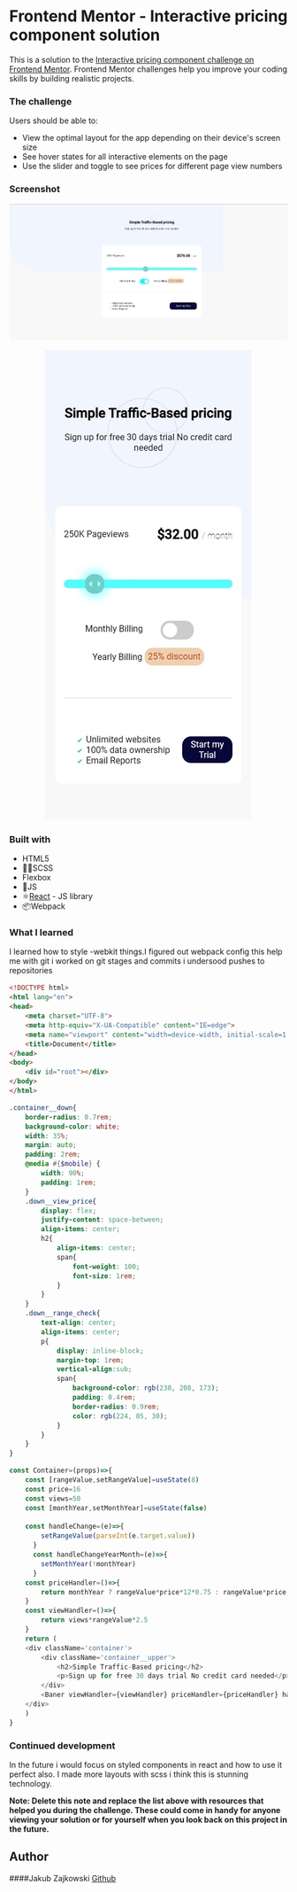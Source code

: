 # Frontend Mentor - Interactive pricing component solution

This is a solution to the [Interactive pricing component challenge on Frontend Mentor](https://www.frontendmentor.io/challenges/interactive-pricing-component-t0m8PIyY8). Frontend Mentor challenges help you improve your coding skills by building realistic projects. 

### The challenge

Users should be able to:

- View the optimal layout for the app depending on their device's screen size
- See hover states for all interactive elements on the page
- Use the slider and toggle to see prices for different page view numbers

### Screenshot

![](./layout/results.jpg)
<div align="center">
    <img src="./layout/results_mobile.jpg">
</div>

### Built with

- HTML5 
- 👨‍🎨SCSS
- Flexbox
- 🧀JS
- ⚛[React](https://reactjs.org/) - JS library
- 📦Webpack


### What I learned

I learned how to style -webkit things.I figured out webpack config this help me with git i worked on git stages and commits i undersood pushes to repositories

```html
<!DOCTYPE html>
<html lang="en">
<head>
    <meta charset="UTF-8">
    <meta http-equiv="X-UA-Compatible" content="IE=edge">
    <meta name="viewport" content="width=device-width, initial-scale=1.0">
    <title>Document</title>
</head>
<body>
    <div id="root"></div>
</body>
</html>
```
```scss
.container__down{
    border-radius: 0.7rem;
    background-color: white;
    width: 35%;
    margin: auto;
    padding: 2rem;
    @media #{$mobile} {
        width: 90%;
        padding: 1rem;
    }
    .down__view_price{
        display: flex;
        justify-content: space-between;
        align-items: center;
        h2{
            align-items: center;
            span{
                font-weight: 100;
                font-size: 1rem;
            }
        }
    }
    .down__range_check{
        text-align: center;
        align-items: center;
        p{
            display: inline-block;
            margin-top: 1rem;
            vertical-align:sub;
            span{
                background-color: rgb(238, 208, 173);
                padding: 0.4rem;
                border-radius: 0.9rem;
                color: rgb(224, 85, 30);
            }
        }
    }
}
```
```js
const Container=(props)=>{
    const [rangeValue,setRangeValue]=useState(8)
    const price=16
    const views=50
    const [monthYear,setMonthYear]=useState(false)

    const handleChange=(e)=>{
        setRangeValue(parseInt(e.target.value))
      }
      const handleChangeYearMonth=(e)=>{
        setMonthYear(!monthYear)
      }
    const priceHandler=()=>{
        return monthYear ? rangeValue*price*12*0.75 : rangeValue*price;
    }
    const viewHandler=()=>{
        return views*rangeValue*2.5
    }
    return (
    <div className='container'>
        <div className='container__upper'>
            <h2>Simple Traffic-Based pricing</h2>
            <p>Sign up for free 30 days trial No credit card needed</p>
        </div>
        <Baner viewHandler={viewHandler} priceHandler={priceHandler} handleChange={handleChange} handleChangeYearMonth={handleChangeYearMonth} rangeValue={rangeValue} monthYear={monthYear}/>
    </div>
    )
}
```


### Continued development

In the future i would focus on styled components in react and how to use it perfect
also. I made more layouts with scss i think this is stunning technology.

**Note: Delete this note and replace the list above with resources that helped you during the challenge. These could come in handy for anyone viewing your solution or for yourself when you look back on this project in the future.**

## Author

####Jakub Zajkowski
[Github](https://github.com/jakubzajkowski)
